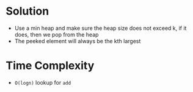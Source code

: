 # Solution
- Use a min heap and make sure the heap size does not exceed k, if it does, then we pop from the heap
- The peeked element will always be the kth largest

# Time Complexity
- `O(logn)` lookup for `add`